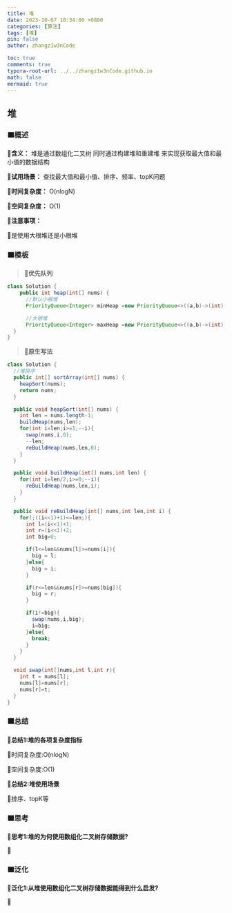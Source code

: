 ```yaml
---
title: 堆
date: 2023-10-07 10:34:00 +0800
categories: [算法]
tags: [堆]
pin: false
author: zhangz1w3nCode

toc: true
comments: true
typora-root-url: ../../zhangz1w3nCode.github.io
math: false
mermaid: true
---
```


## 堆

### 🟧概述

**🔻含义：** 堆是通过数组化二叉树 同时通过构建堆和重建堆 来实现获取最大值和最小值的数据结构

**🔻试用场景：** 查找最大值和最小值、排序、频率、topK问题

**🔻时间复杂度：** O(nlogN)

**🔻空间复杂度：** O(1)

**🔻注意事项：**

🔸是使用大根堆还是小根堆

### 🟧模板

> 📌**优先队列**

```java
class Solution {
    public int heap(int[] nums) {
      //默认小根堆
      PriorityQueue<Integer> minHeap =new PriorityQueue<>((a,b)->(int)(a-b));

      //大根堆
      PriorityQueue<Integer> maxHeap =new PriorityQueue<>((a,b)->(int)(b-a));
  }
}
```
> 📌**原生写法**

```java
class Solution {
  //堆排序
  public int[] sortArray(int[] nums) {
    heapSort(nums);
    return nums;
  }

  public void heapSort(int[] nums) {
    int len = nums.length-1;
    buildHeap(nums,len);
    for(int i=len;i>=1;--i){
      swap(nums,i,0);
      --len;
      reBuildHeap(nums,len,0);
    }
  }

  public void buildHeap(int[] nums,int len) {
    for(int i=len/2;i>=0;--i){
      reBuildHeap(nums,len,i);
    }
  }

  public void reBuildHeap(int[] nums,int len,int i) {
    for(;((i<<1)+1)<=len;){
      int l=(i<<1)+1;
      int r=(i<<1)+2;
      int big=0;

      if(l<=len&&nums[l]>=nums[i]){
        big = l;
      }else{
        big = i;
      }

      if(r<=len&&nums[r]>=nums[big]){
        big = r;
      }

      if(i!=big){
        swap(nums,i,big);
        i=big;
      }else{
        break;
      }
    }
  }

  void swap(int[]nums,int l,int r){
    int t = nums[l];
    nums[l]=nums[r];
    nums[r]=t;
  }
}
```

### 🟧总结

**🔻总结1:堆的各项复杂度指标**

🔸时间复杂度:O(nlogN)

🔸空间复杂度:O(1)

**🔻总结2:堆使用场景**

🔸排序、topK等

### 🟧思考

**🔻思考1:堆的为何使用数组化二叉树存储数据?**

🔸


### 🟧泛化

**🔻泛化1:从堆使用数组化二叉树存储数据能得到什么启发?**

🔸
